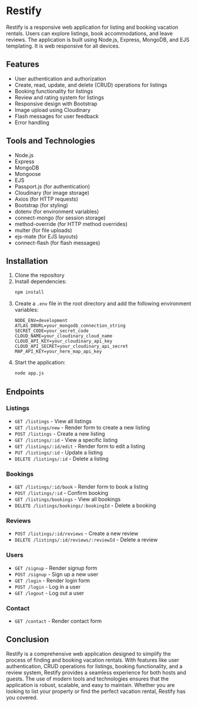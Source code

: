 # Restify

Restify is a responsive web application for listing and booking vacation rentals. Users can explore listings, book accommodations, and leave reviews. The application is built using Node.js, Express, MongoDB, and EJS templating. It is web responsive for all devices.

## Features

- User authentication and authorization
- Create, read, update, and delete (CRUD) operations for listings
- Booking functionality for listings
- Review and rating system for listings
- Responsive design with Bootstrap
- Image upload using Cloudinary
- Flash messages for user feedback
- Error handling

## Tools and Technologies

- Node.js
- Express
- MongoDB
- Mongoose
- EJS
- Passport.js (for authentication)
- Cloudinary (for image storage)
- Axios (for HTTP requests)
- Bootstrap (for styling)
- dotenv (for environment variables)
- connect-mongo (for session storage)
- method-override (for HTTP method overrides)
- multer (for file uploads)
- ejs-mate (for EJS layouts)
- connect-flash (for flash messages)

## Installation

1. Clone the repository
2. Install dependencies:
    ```sh
    npm install
    ```
3. Create a `.env` file in the root directory and add the following environment variables:
    ```env
    NODE_ENV=development
    ATLAS_DBURL=your_mongodb_connection_string
    SECRET_CODE=your_secret_code
    CLOUD_NAME=your_cloudinary_cloud_name
    CLOUD_API_KEY=your_cloudinary_api_key
    CLOUD_API_SECRET=your_cloudinary_api_secret
    MAP_API_KEY=your_here_map_api_key
    ```
4. Start the application:
    ```sh
    node app.js
    ```

## Endpoints

### Listings

- `GET /listings` - View all listings
- `GET /listings/new` - Render form to create a new listing
- `POST /listings` - Create a new listing
- `GET /listings/:id` - View a specific listing
- `GET /listings/:id/edit` - Render form to edit a listing
- `PUT /listings/:id` - Update a listing
- `DELETE /listings/:id` - Delete a listing

### Bookings

- `GET /listings/:id/book` - Render form to book a listing
- `POST /listings/:id` - Confirm booking
- `GET /listings/bookings` - View all bookings
- `DELETE /listings/bookings/:bookingId` - Delete a booking

### Reviews

- `POST /listings/:id/reviews` - Create a new review
- `DELETE /listings/:id/reviews/:reviewId` - Delete a review

### Users

- `GET /signup` - Render signup form
- `POST /signup` - Sign up a new user
- `GET /login` - Render login form
- `POST /login` - Log in a user
- `GET /logout` - Log out a user

### Contact

- `GET /contact` - Render contact form

## Conclusion

Restify is a comprehensive web application designed to simplify the process of finding and booking vacation rentals. With features like user authentication, CRUD operations for listings, booking functionality, and a review system, Restify provides a seamless experience for both hosts and guests. The use of modern tools and technologies ensures that the application is robust, scalable, and easy to maintain. Whether you are looking to list your property or find the perfect vacation rental, Restify has you covered.